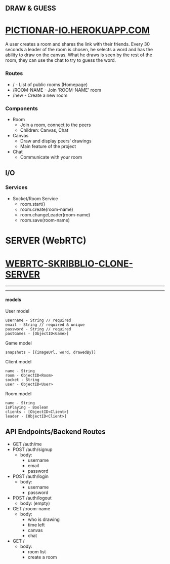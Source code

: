 ## DRAW & GUESS

# [PICTIONAR-IO.HEROKUAPP.COM](PICTIONAR-IO.HEROKUAPP.COM)
  
  
  

A user creates a room and shares the link with their friends. Every 30 seconds a leader of the room is chosen, he selects a word and has the ability to draw on the canvas. What he draws is seen by the rest of the room, they can use the chat to try to guess the word.


### Routes

- / - List of public rooms (Homepage)
- /ROOM-NAME - Join 'ROOM-NAME' room
- /new - Create a new room

### Components

- Room 
    - Join a room, connect to the peers
    - Children: Canvas, Chat
- Canvas
    - Draw and display peers' drawings
    - Main feature of the project
- Chat
    - Communicate with your room

## I/O


### Services
- Socket/Room Service
  - room.start()
  - room.create(room-name)
  - room.changeLeader(room-name)
  - room.save(room-name)

# SERVER (WebRTC)

# [WEBRTC-SKRIBBLIO-CLONE-SERVER](github.com/justo-rivera/WEBRTC-SKRIBBLIO-CLONE-SERVER)
---
---
#### models

User model

```
username - String // required
email - String // required & unique
password - String // required
pastGames - [ObjectID<Game>]
```

Game model

```
snapshots - [{imageUrl, word, drawedBy}]
```

Client model

```
name - String
room - ObjectID<Room>
socket - String
user - ObjectID<User>
```

Room model

``` 
name - String
isPlaying - Boolean
clients - [ObjectID<Client>]
leader - [ObjectID<Client>]
```

## API Endpoints/Backend Routes

- GET /auth/me
- POST /auth/signup
  - body:
    - username
    - email
    - password
- POST /auth/login
  - body:
    - username
    - password
- POST /auth/logout
  - body: (empty)
- GET /:room-name
  - body:
    - who is drawing
    - time left
    - canvas
    - chat
- GET /
  - body:
    - room list
    - create a room

  


